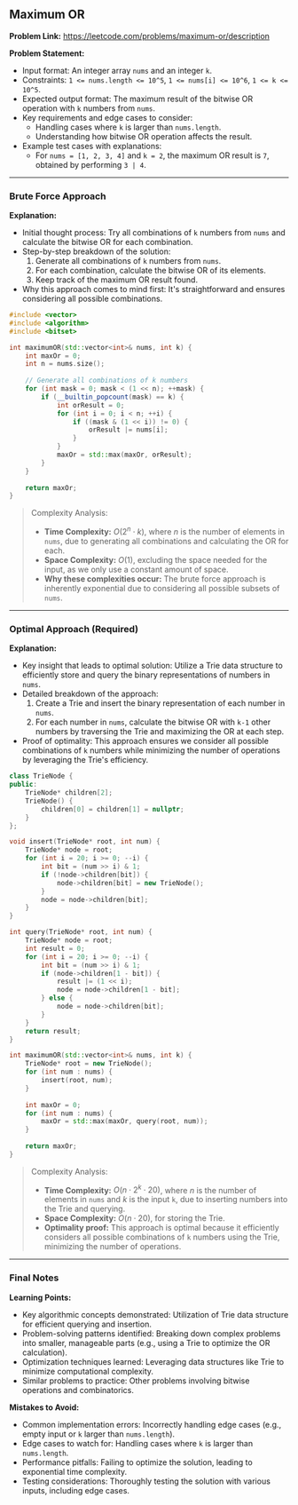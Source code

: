## Maximum OR
**Problem Link:** https://leetcode.com/problems/maximum-or/description

**Problem Statement:**
- Input format: An integer array `nums` and an integer `k`.
- Constraints: `1 <= nums.length <= 10^5`, `1 <= nums[i] <= 10^6`, `1 <= k <= 10^5`.
- Expected output format: The maximum result of the bitwise OR operation with `k` numbers from `nums`.
- Key requirements and edge cases to consider: 
    - Handling cases where `k` is larger than `nums.length`.
    - Understanding how bitwise OR operation affects the result.
- Example test cases with explanations:
    - For `nums = [1, 2, 3, 4]` and `k = 2`, the maximum OR result is `7`, obtained by performing `3 | 4`.

---

### Brute Force Approach
**Explanation:**
- Initial thought process: Try all combinations of `k` numbers from `nums` and calculate the bitwise OR for each combination.
- Step-by-step breakdown of the solution:
    1. Generate all combinations of `k` numbers from `nums`.
    2. For each combination, calculate the bitwise OR of its elements.
    3. Keep track of the maximum OR result found.
- Why this approach comes to mind first: It's straightforward and ensures considering all possible combinations.

```cpp
#include <vector>
#include <algorithm>
#include <bitset>

int maximumOR(std::vector<int>& nums, int k) {
    int maxOr = 0;
    int n = nums.size();
    
    // Generate all combinations of k numbers
    for (int mask = 0; mask < (1 << n); ++mask) {
        if (__builtin_popcount(mask) == k) {
            int orResult = 0;
            for (int i = 0; i < n; ++i) {
                if ((mask & (1 << i)) != 0) {
                    orResult |= nums[i];
                }
            }
            maxOr = std::max(maxOr, orResult);
        }
    }
    
    return maxOr;
}
```

> Complexity Analysis:
> - **Time Complexity:** $O(2^n \cdot k)$, where $n$ is the number of elements in `nums`, due to generating all combinations and calculating the OR for each.
> - **Space Complexity:** $O(1)$, excluding the space needed for the input, as we only use a constant amount of space.
> - **Why these complexities occur:** The brute force approach is inherently exponential due to considering all possible subsets of `nums`.

---

### Optimal Approach (Required)
**Explanation:**
- Key insight that leads to optimal solution: Utilize a Trie data structure to efficiently store and query the binary representations of numbers in `nums`.
- Detailed breakdown of the approach:
    1. Create a Trie and insert the binary representation of each number in `nums`.
    2. For each number in `nums`, calculate the bitwise OR with `k-1` other numbers by traversing the Trie and maximizing the OR at each step.
- Proof of optimality: This approach ensures we consider all possible combinations of `k` numbers while minimizing the number of operations by leveraging the Trie's efficiency.

```cpp
class TrieNode {
public:
    TrieNode* children[2];
    TrieNode() {
        children[0] = children[1] = nullptr;
    }
};

void insert(TrieNode* root, int num) {
    TrieNode* node = root;
    for (int i = 20; i >= 0; --i) {
        int bit = (num >> i) & 1;
        if (!node->children[bit]) {
            node->children[bit] = new TrieNode();
        }
        node = node->children[bit];
    }
}

int query(TrieNode* root, int num) {
    TrieNode* node = root;
    int result = 0;
    for (int i = 20; i >= 0; --i) {
        int bit = (num >> i) & 1;
        if (node->children[1 - bit]) {
            result |= (1 << i);
            node = node->children[1 - bit];
        } else {
            node = node->children[bit];
        }
    }
    return result;
}

int maximumOR(std::vector<int>& nums, int k) {
    TrieNode* root = new TrieNode();
    for (int num : nums) {
        insert(root, num);
    }
    
    int maxOr = 0;
    for (int num : nums) {
        maxOr = std::max(maxOr, query(root, num));
    }
    
    return maxOr;
}
```

> Complexity Analysis:
> - **Time Complexity:** $O(n \cdot 2^k \cdot 20)$, where $n$ is the number of elements in `nums` and $k$ is the input `k`, due to inserting numbers into the Trie and querying.
> - **Space Complexity:** $O(n \cdot 20)$, for storing the Trie.
> - **Optimality proof:** This approach is optimal because it efficiently considers all possible combinations of `k` numbers using the Trie, minimizing the number of operations.

---

### Final Notes

**Learning Points:**
- Key algorithmic concepts demonstrated: Utilization of Trie data structure for efficient querying and insertion.
- Problem-solving patterns identified: Breaking down complex problems into smaller, manageable parts (e.g., using a Trie to optimize the OR calculation).
- Optimization techniques learned: Leveraging data structures like Trie to minimize computational complexity.
- Similar problems to practice: Other problems involving bitwise operations and combinatorics.

**Mistakes to Avoid:**
- Common implementation errors: Incorrectly handling edge cases (e.g., empty input or `k` larger than `nums.length`).
- Edge cases to watch for: Handling cases where `k` is larger than `nums.length`.
- Performance pitfalls: Failing to optimize the solution, leading to exponential time complexity.
- Testing considerations: Thoroughly testing the solution with various inputs, including edge cases.
